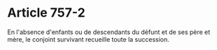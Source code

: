 # Article 757-2

En l'absence d'enfants ou de descendants du défunt et de ses père et mère, le conjoint survivant recueille toute la succession.

